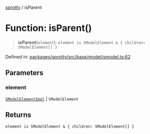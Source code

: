 
[sprotty](../globals) / isParent

# Function: isParent()

> **isParent**(`element`): `element is SModelElement & { children: SModelElement[] }`

Defined in: [packages/sprotty/src/base/model/smodel.ts:62](https://github.com/eclipse-sprotty/sprotty/blob/f9b2433481cc27a1ac0c92d525a92039ae7f6c76/packages/sprotty/src/base/model/smodel.ts#L62)

## Parameters

### element

[`SModelElementImpl`](../Class.SModelElementImpl) | `SModelElement`

## Returns

`element is SModelElement & { children: SModelElement[] }`

